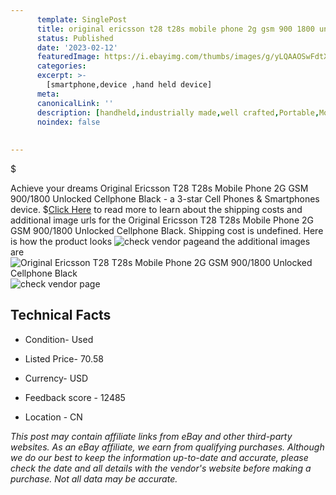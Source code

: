 ```yaml
---
      template: SinglePost
      title: original ericsson t28 t28s mobile phone 2g gsm 900 1800 unlocked cellphone black
      status: Published
      date: '2023-02-12'
      featuredImage: https://i.ebayimg.com/thumbs/images/g/yLQAAOSwFdtXxZKL/s-l225.jpg
      categories: 
      excerpt: >-
        [smartphone,device ,hand held device]
      meta:
      canonicalLink: ''
      description: [handheld,industrially made,well crafted,Portable,Mobile,Compact,Convenient,Lightweight,Maneuverable,Man-portable,Miniature,Carriable,Hand-held,Light,Holdable,Transportable,Mobile device,Pocket-sized,On-the-go,Wireless,Cordless,Compact size,Convenient size, smartphone,device ,hand held device]
      noindex: false
      
        
---
```

$

Achieve your dreams Original Ericsson T28 T28s Mobile Phone 2G GSM 900/1800 Unlocked Cellphone Black - a 3-star Cell Phones & Smartphones device.
$[Click Here](https://www.ebay.com/itm/165473972759?hash=item2687047217%3Ag%3AyLQAAOSwFdtXxZKL&mkevt=1&mkcid=1&mkrid=711-53200-19255-0&campid=%253CePNCampaignId%253E&customid=%253CreferenceId%253E&toolid=10049) to read more to learn about the shipping costs and additional image urls for the Original Ericsson T28 T28s Mobile Phone 2G GSM 900/1800 Unlocked Cellphone Black. Shipping cost is undefined. Here is how the product looks ![check vendor page](https://i.ebayimg.com/thumbs/images/g/yLQAAOSwFdtXxZKL/s-l225.jpg)and the additional images are![Original Ericsson T28 T28s Mobile Phone 2G GSM 900/1800 Unlocked Cellphone Black](https://i.ebayimg.com/images/g/yLQAAOSwFdtXxZKL/s-l960.jpg)![check vendor page](https://origin-galleryplus.ebayimg.com/ws/web/165473972759_2_0_1/225x225.jpg,https://origin-galleryplus.ebayimg.com/ws/web/165473972759_3_0_1/225x225.jpg,https://origin-galleryplus.ebayimg.com/ws/web/165473972759_4_0_1/225x225.jpg,https://origin-galleryplus.ebayimg.com/ws/web/165473972759_5_0_1/225x225.jpg,https://origin-galleryplus.ebayimg.com/ws/web/165473972759_6_0_1/225x225.jpg,https://origin-galleryplus.ebayimg.com/ws/web/165473972759_7_0_1/225x225.jpg,https://origin-galleryplus.ebayimg.com/ws/web/165473972759_8_0_1/225x225.jpg)



 ## Technical Facts 



     
      

 - Condition- Used 


      

 - Listed Price- 70.58 


      

 - Currency- USD 


      

 - Feedback score - 12485 


      

 - Location - CN 


      
      

 *_This post may contain affiliate links from eBay and other third-party websites. As an eBay affiliate, we earn from qualifying purchases. Although we do our best to keep the information up-to-date and accurate, please check the date and all details with the vendor's website before making a purchase. Not all data may be accurate._*







